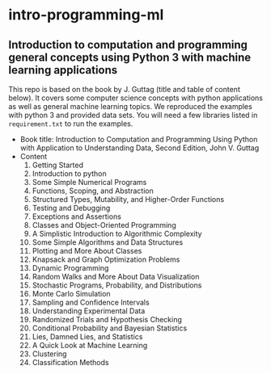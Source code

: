 # intro-programming-ml
## Introduction to computation and programming general concepts using Python 3 with machine learning applications


This repo is based on the book by J. Guttag (title and table of content below). 
It covers some computer science concepts with python applications as well as general machine learning topics. 
We reproduced the examples with python 3 and provided data sets. 
You will need a few libraries listed in `requirement.txt` to run the examples.

- Book title: Introduction to Computation and Programming Using Python with Application to Understanding Data, Second Edition, John V. Guttag
- Content
  1.  Getting Started
  2. Introduction to python
  3. Some Simple Numerical Programs
  4. Functions, Scoping, and Abstraction
  5. Structured Types, Mutability, and Higher-Order Functions
  6. Testing and Debugging
  7. Exceptions and Assertions
  8. Classes and Object-Oriented Programming
  9. A Simplistic Introduction to Algorithmic Complexity
  10. Some Simple Algorithms and Data Structures
  11. Plotting and More About Classes
  12. Knapsack and Graph Optimization Problems
  13. Dynamic Programming
  14. Random Walks and More About Data Visualization
  15. Stochastic Programs, Probability, and Distributions
  16. Monte Carlo Simulation
  17. Sampling and Confidence Intervals
  18. Understanding Experimental Data
  19. Randomized Trials and Hypothesis Checking
  20. Conditional Probability and Bayesian Statistics
  21. Lies, Damned Lies, and Statistics
  22. A Quick Look at Machine Learning
  23. Clustering
  24. Classification Methods


